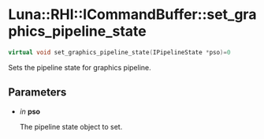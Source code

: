 # Luna::RHI::ICommandBuffer::set_graphics_pipeline_state

```c++
virtual void set_graphics_pipeline_state(IPipelineState *pso)=0
```

Sets the pipeline state for graphics pipeline. 



## Parameters
* *in* **pso**

    The pipeline state object to set. 

